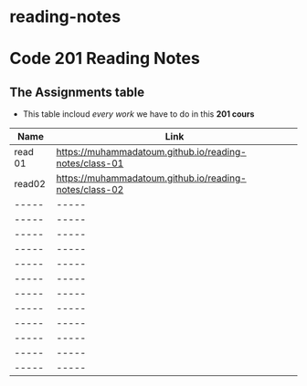 # reading-notes
# Code 201 Reading Notes
## The  Assignments table 
* This table incloud *every work* we have to do in this **201 cours** 

|Name|Link|
|-----|-----|
|read 01|https://muhammadatoum.github.io/reading-notes/class-01|
|read02|https://muhammadatoum.github.io/reading-notes/class-02|
|-----|-----|
|-----|-----|
|-----|-----|
|-----|-----|
|-----|-----|
|-----|-----|
|-----|-----|
|-----|-----|
|-----|-----|
|-----|-----|
|-----|-----|
|-----|-----|